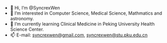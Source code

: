- 👋 Hi, I’m @SyncrexWen
- 👀 I’m interested in Computer Science, Medical Science, Mathmatics and astronomy.
- 🌱 I’m currently learning Clinical Medicine in Peking University Health Science Center.
- 📫 E-mail: syncrexwen@gmail.com, syncrexwen@stu.pku.edu.cn


<!---
SyncrexWen/SyncrexWen is a ✨ special ✨ repository because its `README.md` (this file) appears on your GitHub profile.
You can click the Preview link to take a look at your changes.
--->
